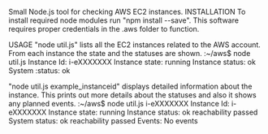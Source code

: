 Small Node.js tool for checking AWS EC2 instances.
INSTALLATION 
To install required node modules run "npm install --save". This software 
requires proper credentials in the .aws folder to function.

USAGE
"node util.js" lists all the EC2 instances related to the AWS account. From each 
instance the state and the statuses are shown.
:~/aws$ node util.js
Instance Id: i-eXXXXXXX
Instance state: running 
Instance status: ok 
System :status: ok

"node util.js example_instanceid" displays detailed information about the
instance. This prints out more details about the statuses and also it shows any
planned events.
:~/aws$ node util.js i-eXXXXXXX 
Instance Id: i-eXXXXXXX
Instance state: running 
Instance status: ok reachability passed 
System status: ok reachability passed 
Events: No events
